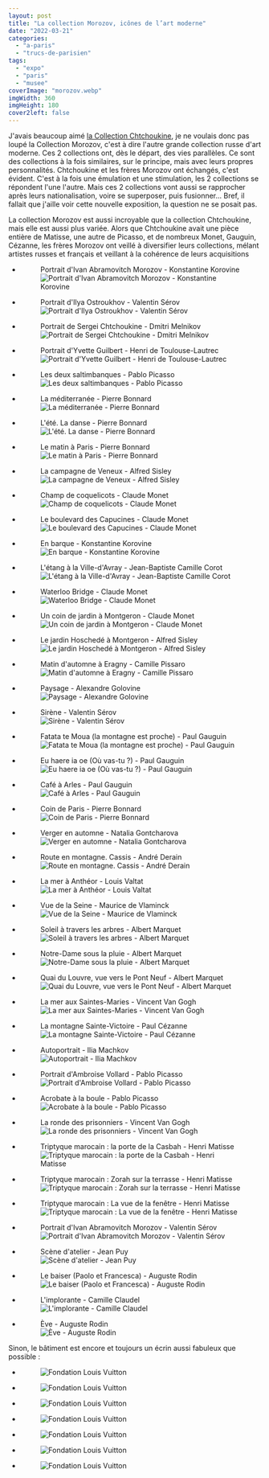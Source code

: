 ```yaml
---
layout: post
title: "La collection Morozov, icônes de l’art moderne"
date: "2022-03-21"
categories: 
  - "a-paris"
  - "trucs-de-parisien"
tags: 
  - "expo"
  - "paris"
  - "musee"
coverImage: "morozov.webp"
imgWidth: 360
imgHeight: 180
cover2left: false
---
```


J'avais beaucoup aimé <a href="/2016/11/retour-a-la-fondation-vuitton-la-collection-chtchoukine/">la Collection Chtchoukine</a>, je ne voulais donc pas loupé la Collection Morozov, c'est à dire l'autre grande collection russe d'art moderne. Ces 2 collections ont, dès le départ, des vies parallèles. Ce sont des collections à la fois similaires, sur le principe, mais avec leurs propres personnalités. Chtchoukine et les frères Morozov ont échangés, c'est évident. C'est à la fois une émulation et une stimulation, les 2 collections se répondent l'une l'autre. Mais ces 2 collections vont aussi se rapprocher après leurs nationalisation, voire se superposer, puis fusionner... Bref, il fallait que j'aille voir cette nouvelle exposition, la question ne se posait pas.

La collection Morozov est aussi incroyable que la collection Chtchoukine, mais elle est aussi plus variée. Alors que Chtchoukine avait une pièce entière de Matisse, une autre de Picasso, et de nombreux Monet, Gauguin, Cézanne, les frères Morozov ont veillé à diversifier leurs collections, mélant artistes russes et français et veillant à la cohérence de leurs acquisitions

<div id="collection-slider" class="splide">
	<div class="splide__track">
		<ul class="splide__list">
			<li class="splide__slide">
				<figure>
					<figcaption>Portrait d'Ivan Abramovitch Morozov - Konstantine Korovine</figcaption>
					<picture>
						<source srcset="/images/morozov/IMG_0085.webp" type="image/webp">
						<img src="/images/morozov/IMG_0085.jpeg" alt="Portrait d'Ivan Abramovitch Morozov - Konstantine Korovine">
					</picture>
				</figure>
			</li>
			<li class="splide__slide">
				<figure>
					<figcaption>Portrait d'Ilya Ostroukhov - Valentin Sérov</figcaption>
					<picture>
						<source srcset="/images/morozov/IMG_0086.webp" type="image/webp">
						<img src="/images/morozov/IMG_0086.jpeg" alt="Portrait d'Ilya Ostroukhov - Valentin Sérov">
					</picture>
				</figure>
			</li>
			<li class="splide__slide">
				<figure>
					<figcaption>Portrait de Sergei Chtchoukine - Dmitri Melnikov</figcaption>
					<picture>
						<source srcset="/images/morozov/IMG_0087.webp" type="image/webp">
						<img src="/images/morozov/IMG_0087.jpeg" alt="Portrait de Sergei Chtchoukine - Dmitri Melnikov">
					</picture>
				</figure>
			</li>
			<li class="splide__slide">
				<figure>
					<figcaption>Portrait d'Yvette Guilbert - Henri de Toulouse-Lautrec</figcaption>
					<picture>
						<source srcset="/images/morozov/IMG_0089.webp" type="image/webp">
						<img src="/images/morozov/IMG_0089.jpeg" alt="Portrait d'Yvette Guilbert - Henri de Toulouse-Lautrec">
					</picture>
				</figure>
			</li>
			<li class="splide__slide">
				<figure>
					<figcaption>Les deux saltimbanques - Pablo Picasso</figcaption>
					<picture>
						<source srcset="/images/morozov/IMG_0092.webp" type="image/webp">
						<img src="/images/morozov/IMG_0092.jpeg" alt="Les deux saltimbanques - Pablo Picasso">
					</picture>
				</figure>
			</li>
			<li class="splide__slide">
				<figure>
					<figcaption>La méditerranée - Pierre Bonnard</figcaption>
					<picture>
						<source srcset="/images/morozov/IMG_0094.webp" type="image/webp">
						<img src="/images/morozov/IMG_0094.jpeg" alt="La méditerranée - Pierre Bonnard">
					</picture>
				</figure>
			</li>
			<li class="splide__slide">
				<figure>
					<figcaption>L'été. La danse - Pierre Bonnard</figcaption>
					<picture>
						<source srcset="/images/morozov/IMG_0096.webp" type="image/webp">
						<img src="/images/morozov/IMG_0096.jpeg" alt="L'été. La danse - Pierre Bonnard">
					</picture>
				</figure>
			</li>
			<li class="splide__slide">
				<figure>
					<figcaption>Le matin à Paris - Pierre Bonnard</figcaption>
					<picture>
						<source srcset="/images/morozov/IMG_0097.webp" type="image/webp">
						<img src="/images/morozov/IMG_0097.jpeg" alt="Le matin à Paris - Pierre Bonnard">
					</picture>
				</figure>
			</li>
			<li class="splide__slide">
				<figure>
					<figcaption>La campagne de Veneux - Alfred Sisley</figcaption>
					<picture>
						<source srcset="/images/morozov/IMG_0100.webp" type="image/webp">
						<img src="/images/morozov/IMG_0100.jpeg" alt="La campagne de Veneux - Alfred Sisley">
					</picture>
				</figure>
			</li>
			<li class="splide__slide">
				<figure>
					<figcaption>Champ de coquelicots - Claude Monet</figcaption>
					<picture>
						<source srcset="/images/morozov/IMG_0103.webp" type="image/webp">
						<img src="/images/morozov/IMG_0103.jpeg" alt="Champ de coquelicots - Claude Monet">
					</picture>
				</figure>
			</li>
			<li class="splide__slide">
				<figure>
					<figcaption>Le boulevard des Capucines - Claude Monet</figcaption>
					<picture>
						<source srcset="/images/morozov/IMG_0104.webp" type="image/webp">
						<img src="/images/morozov/IMG_0104.jpeg" alt="Le boulevard des Capucines - Claude Monet">
					</picture>
				</figure>
			</li>
			<li class="splide__slide">
				<figure>
					<figcaption>En barque - Konstantine Korovine</figcaption>
					<picture>
						<source srcset="/images/morozov/IMG_0106.webp" type="image/webp">
						<img src="/images/morozov/IMG_0106.jpeg" alt="En barque - Konstantine Korovine">
					</picture>
				</figure>
			</li>
			<li class="splide__slide">
				<figure>
					<figcaption>L'étang à la Ville-d'Avray - Jean-Baptiste Camille Corot</figcaption>
					<picture>
						<source srcset="/images/morozov/IMG_0108.webp" type="image/webp">
						<img src="/images/morozov/IMG_0108.jpeg" alt="L'étang à la Ville-d'Avray - Jean-Baptiste Camille Corot">
					</picture>
				</figure>
			</li>
			<li class="splide__slide">
				<figure>
					<figcaption>Waterloo Bridge - Claude Monet</figcaption>
					<picture>
						<source srcset="/images/morozov/IMG_0110.webp" type="image/webp">
						<img src="/images/morozov/IMG_0110.jpeg" alt="Waterloo Bridge - Claude Monet">
					</picture>
				</figure>
			</li>
			<li class="splide__slide">
				<figure>
					<figcaption>Un coin de jardin à Montgeron - Claude Monet</figcaption>
					<picture>
						<source srcset="/images/morozov/IMG_0112.webp" type="image/webp">
						<img src="/images/morozov/IMG_0112.jpeg" alt="Un coin de jardin à Montgeron - Claude Monet">
					</picture>
				</figure>
			</li>
			<li class="splide__slide">
				<figure>
					<figcaption>Le jardin Hoschedé à Montgeron - Alfred Sisley</figcaption>
					<picture>
						<source srcset="/images/morozov/IMG_0112.webp" type="image/webp">
						<img src="/images/morozov/IMG_0114.jpeg" alt="Le jardin Hoschedé à Montgeron - Alfred Sisley">
					</picture>
				</figure>
			</li>
			<li class="splide__slide">
				<figure>
					<figcaption>Matin d'automne à Eragny - Camille Pissaro</figcaption>
					<picture>
						<source srcset="/images/morozov/IMG_0116.webp" type="image/webp">
						<img src="/images/morozov/IMG_0116.jpeg" alt="Matin d'automne à Eragny - Camille Pissaro">
					</picture>
				</figure>
			</li>
			<li class="splide__slide">
				<figure>
					<figcaption>Paysage - Alexandre Golovine</figcaption>
					<picture>
						<source srcset="/images/morozov/IMG_0118.webp" type="image/webp">
						<img src="/images/morozov/IMG_0118.jpeg" alt="Paysage - Alexandre Golovine">
					</picture>
				</figure>
			</li>
			<li class="splide__slide">
				<figure>
					<figcaption>Sirène - Valentin Sérov</figcaption>
					<picture>
						<source srcset="/images/morozov/IMG_0120.webp" type="image/webp">
						<img src="/images/morozov/IMG_0120.jpeg" alt="Sirène - Valentin Sérov">
					</picture>
				</figure>
			</li>
			<li class="splide__slide">
				<figure>
					<figcaption>Fatata te Moua (la montagne est proche) - Paul Gauguin</figcaption>
					<picture>
						<source srcset="/images/morozov/IMG_0122.webp" type="image/webp">
						<img src="/images/morozov/IMG_0122.jpeg" alt="Fatata te Moua (la montagne est proche) - Paul Gauguin">
					</picture>
				</figure>
			</li>
			<li class="splide__slide">
				<figure>
					<figcaption>Eu haere ia oe (Où vas-tu ?) - Paul Gauguin</figcaption>
					<picture>
						<source srcset="/images/morozov/IMG_0123.webp" type="image/webp">
						<img src="/images/morozov/IMG_0123.jpeg" alt="Eu haere ia oe (Où vas-tu ?) - Paul Gauguin">
					</picture>
				</figure>
			</li>
			<li class="splide__slide">
				<figure>
					<figcaption>Café à Arles - Paul Gauguin</figcaption>
					<picture>
						<source srcset="/images/morozov/IMG_0125.webp" type="image/webp">
						<img src="/images/morozov/IMG_0125.jpeg" alt="Café à Arles - Paul Gauguin">
					</picture>
				</figure>
			</li>
			<li class="splide__slide">
				<figure>
					<figcaption>Coin de Paris - Pierre Bonnard</figcaption>
					<picture>
						<source srcset="/images/morozov/IMG_0127.webp" type="image/webp">
						<img src="/images/morozov/IMG_0127.jpeg" alt="Coin de Paris - Pierre Bonnard">
					</picture>
				</figure>
			</li>
			<li class="splide__slide">
				<figure>
					<figcaption>Verger en automne - Natalia Gontcharova</figcaption>
					<picture>
						<source srcset="/images/morozov/IMG_0130.webp" type="image/webp">
						<img src="/images/morozov/IMG_0130.jpeg" alt="Verger en automne - Natalia Gontcharova">
					</picture>
				</figure>
			</li>
			<li class="splide__slide">
				<figure>
					<figcaption>Route en montagne. Cassis - André Derain</figcaption>
					<picture>
						<source srcset="/images/morozov/IMG_0132.webp" type="image/webp">
						<img src="/images/morozov/IMG_0132.jpeg" alt="Route en montagne. Cassis - André Derain">
					</picture>
				</figure>
			</li>
			<li class="splide__slide">
				<figure>
					<figcaption>La mer à Anthéor - Louis Valtat</figcaption>
					<picture>
						<source srcset="/images/morozov/IMG_0134.webp" type="image/webp">
						<img src="/images/morozov/IMG_0134.jpeg" alt="La mer à Anthéor - Louis Valtat">
					</picture>
				</figure>
			</li>
			<li class="splide__slide">
				<figure>
					<figcaption>Vue de la Seine - Maurice de Vlaminck</figcaption>
					<picture>
						<source srcset="/images/morozov/IMG_0136.webp" type="image/webp">
						<img src="/images/morozov/IMG_0136.jpeg" alt="Vue de la Seine - Maurice de Vlaminck">
					</picture>
				</figure>
			</li>
			<li class="splide__slide">
				<figure>
					<figcaption>Soleil à travers les arbres - Albert Marquet</figcaption>
					<picture>
						<source srcset="/images/morozov/IMG_0138.webp" type="image/webp">
						<img src="/images/morozov/IMG_0138.jpeg" alt="Soleil à travers les arbres - Albert Marquet">
					</picture>
				</figure>
			</li>
			<li class="splide__slide">
				<figure>
					<figcaption>Notre-Dame sous la pluie - Albert Marquet</figcaption>
					<picture>
						<source srcset="/images/morozov/IMG_0140.webp" type="image/webp">
						<img src="/images/morozov/IMG_0140.jpeg" alt="Notre-Dame sous la pluie - Albert Marquet">
					</picture>
				</figure>
			</li>
			<li class="splide__slide">
				<figure>
					<figcaption>Quai du Louvre, vue vers le Pont Neuf - Albert Marquet</figcaption>
					<picture>
						<source srcset="/images/morozov/IMG_0142.webp" type="image/webp">
						<img src="/images/morozov/IMG_0142.jpeg" alt="Quai du Louvre, vue vers le Pont Neuf - Albert Marquet">
					</picture>
				</figure>
			</li>
			<li class="splide__slide">
				<figure>
					<figcaption>La mer aux Saintes-Maries - Vincent Van Gogh</figcaption>
					<picture>
						<source srcset="/images/morozov/IMG_0144.webp" type="image/webp">
						<img src="/images/morozov/IMG_0144.jpeg" alt="La mer aux Saintes-Maries - Vincent Van Gogh">
					</picture>
				</figure>
			</li>
			<li class="splide__slide">
				<figure>
					<figcaption>La montagne Sainte-Victoire - Paul Cézanne</figcaption>
					<picture>
						<source srcset="/images/morozov/IMG_0146.webp" type="image/webp">
						<img src="/images/morozov/IMG_0146.jpeg" alt="La montagne Sainte-Victoire - Paul Cézanne">
					</picture>
				</figure>
			</li>
			<li class="splide__slide">
				<figure>
					<figcaption>Autoportrait - Ilia Machkov</figcaption>
					<picture>
						<source srcset="/images/morozov/IMG_0148.webp" type="image/webp">
						<img src="/images/morozov/IMG_0148.jpeg" alt="Autoportrait - Ilia Machkov">
					</picture>
				</figure>
			</li>
			<li class="splide__slide">
				<figure>
					<figcaption>Portrait d'Ambroise Vollard - Pablo Picasso</figcaption>
					<picture>
						<source srcset="/images/morozov/IMG_0150.webp" type="image/webp">
						<img src="/images/morozov/IMG_0150.jpeg" alt="Portrait d'Ambroise Vollard - Pablo Picasso">
					</picture>
				</figure>
			</li>
			<li class="splide__slide">
				<figure>
					<figcaption>Acrobate à la boule - Pablo Picasso</figcaption>
					<picture>
						<source srcset="/images/morozov/IMG_0151.webp" type="image/webp">
						<img src="/images/morozov/IMG_0151.jpeg" alt="Acrobate à la boule - Pablo Picasso">
					</picture>
				</figure>
			</li>
			<li class="splide__slide">
				<figure>
					<figcaption>La ronde des prisonniers - Vincent Van Gogh</figcaption>
					<picture>
						<source srcset="/images/morozov/IMG_0153.webp" type="image/webp">
						<img src="/images/morozov/IMG_0153.jpeg" alt="La ronde des prisonniers - Vincent Van Gogh">
					</picture>
				</figure>
			</li>
			<li class="splide__slide">
				<figure>
					<figcaption>Triptyque marocain : la porte de la Casbah - Henri Matisse</figcaption>
					<picture>
						<source srcset="/images/morozov/IMG_0155.webp" type="image/webp">
						<img src="/images/morozov/IMG_0155.jpeg" alt="Triptyque marocain : la porte de la Casbah - Henri Matisse">
					</picture>
				</figure>
			</li>
			<li class="splide__slide">
				<figure>
					<figcaption>Triptyque marocain : Zorah sur la terrasse - Henri Matisse</figcaption>
					<picture>
						<source srcset="/images/morozov/IMG_0156.webp" type="image/webp">
						<img src="/images/morozov/IMG_0156.jpeg" alt="Triptyque marocain : Zorah sur la terrasse - Henri Matisse">
					</picture>
				</figure>
			</li>
			<li class="splide__slide">
				<figure>
					<figcaption>Triptyque marocain : La vue de la fenêtre - Henri Matisse</figcaption>
					<picture>
						<source srcset="/images/morozov/IMG_0157.webp" type="image/webp">
						<img src="/images/morozov/IMG_0157.jpeg" alt="Triptyque marocain : La vue de la fenêtre - Henri Matisse">
					</picture>
				</figure>
			</li>
			<li class="splide__slide">
				<figure>
					<figcaption>Portrait d'Ivan Abramovitch Morozov - Valentin Sérov</figcaption>
					<picture>
						<source srcset="/images/morozov/IMG_0159.webp" type="image/webp">
						<img src="/images/morozov/IMG_0159.jpeg" alt="Portrait d'Ivan Abramovitch Morozov - Valentin Sérov">
					</picture>
				</figure>
			</li>
			<li class="splide__slide">
				<figure>
					<figcaption>Scène d'atelier - Jean Puy</figcaption>
					<picture>
						<source srcset="/images/morozov/IMG_0161.webp" type="image/webp">
						<img src="/images/morozov/IMG_0161.jpeg" alt="Scène d'atelier - Jean Puy">
					</picture>
				</figure>
			</li>
			<li class="splide__slide">
				<figure>
					<figcaption>Le baiser (Paolo et Francesca) - Auguste Rodin</figcaption>
					<picture>
						<source srcset="/images/morozov/IMG_0164.webp" type="image/webp">
						<img src="/images/morozov/IMG_0164.jpeg" alt="Le baiser (Paolo et Francesca) - Auguste Rodin">
					</picture>
				</figure>
			</li>
			<li class="splide__slide">
				<figure>
					<figcaption>L'implorante - Camille Claudel</figcaption>
					<picture>
						<source srcset="/images/morozov/IMG_0168.webp" type="image/webp">
						<img src="/images/morozov/IMG_0168.jpeg" alt="L'implorante - Camille Claudel">
					</picture>
				</figure>
			</li>
			<li class="splide__slide">
				<figure>
					<figcaption>Ève - Auguste Rodin</figcaption>
					<picture>
						<source srcset="/images/morozov/IMG_0170.webp" type="image/webp">
						<img src="/images/morozov/IMG_0170.jpeg" alt="Ève - Auguste Rodin">
					</picture>
				</figure>
			</li>
		</ul>
	</div>
</div>

Sinon, le bâtiment est encore et toujours un écrin aussi fabuleux que possible&nbsp;:

<div id="batiment-slider" class="splide">
	<div class="splide__track">
		<ul class="splide__list">
			<li class="splide__slide">
				<figure>
				<picture>
					<source srcset="/images/morozov/IMG_0172.webp" type="image/webp">
					<img src="/images/morozov/IMG_0172.jpeg" alt="Fondation Louis Vuitton">
				</picture>
				</figure>
			</li>
			<li class="splide__slide">
				<figure>
				<picture>
					<source srcset="/images/morozov/IMG_0173.webp" type="image/webp">
					<img src="/images/morozov/IMG_0173.jpeg" alt="Fondation Louis Vuitton">
				</picture>
				</figure>
			</li>
			<li class="splide__slide">
				<figure>
				<picture>
					<source srcset="/images/morozov/IMG_0174.webp" type="image/webp">
					<img src="/images/morozov/IMG_0174.jpeg" alt="Fondation Louis Vuitton">
				</picture>
				</figure>
			</li>
			<li class="splide__slide">
				<figure>
				<picture>
					<source srcset="/images/morozov/IMG_0175.webp" type="image/webp">
					<img src="/images/morozov/IMG_0175.jpeg" alt="Fondation Louis Vuitton">
				</picture>
				</figure>
			</li>
			<li class="splide__slide">
				<figure>
				<picture>
					<source srcset="/images/morozov/IMG_0176.webp" type="image/webp">
					<img src="/images/morozov/IMG_0176.jpeg" alt="Fondation Louis Vuitton">
				</picture>
				</figure>
			</li>
			<li class="splide__slide">
				<figure>
				<picture>
					<source srcset="/images/morozov/IMG_0179.webp" type="image/webp">
					<img src="/images/morozov/IMG_0179.jpeg" alt="Fondation Louis Vuitton">
				</picture>
				</figure>
			</li>
			<li class="splide__slide">
				<figure>
				<picture>
					<source srcset="/images/morozov/IMG_0183.webp" type="image/webp">
					<img src="/images/morozov/IMG_0183.jpeg" alt="Fondation Louis Vuitton">
				</picture>
				</figure>
			</li>
		</ul>
	</div>
</div>
